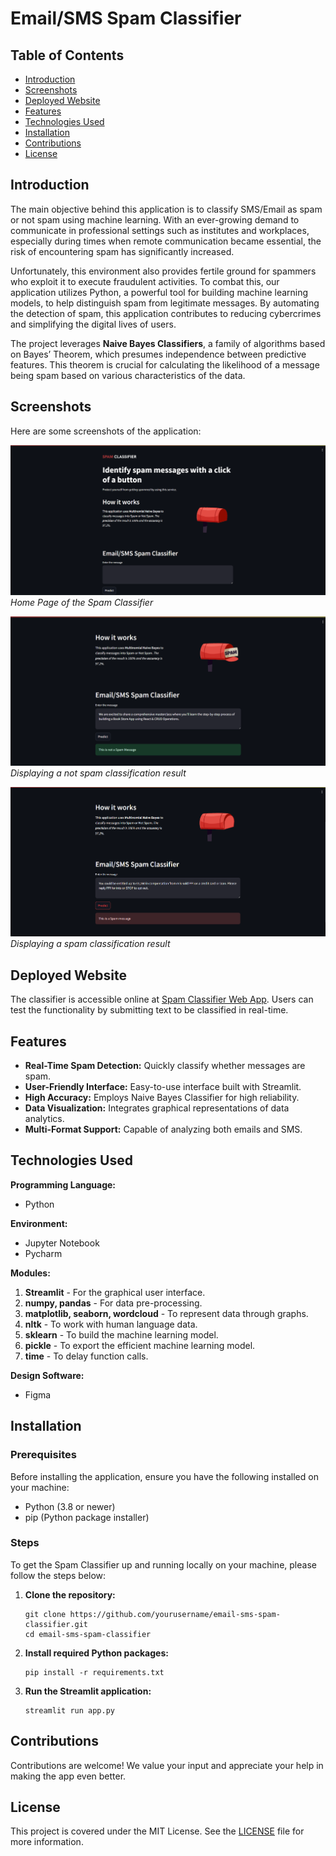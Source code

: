 # Email/SMS Spam Classifier

## Table of Contents
- [Introduction](#introduction)
- [Screenshots](#screenshots)
- [Deployed Website](#deployed-website)
- [Features](#features)
- [Technologies Used](#technologies-used)
- [Installation](#installation)
- [Contributions](#contributions)
- [License](#license)

## Introduction

The main objective behind this application is to classify SMS/Email as spam or not spam using machine learning. With an ever-growing demand to communicate in professional settings such as institutes and workplaces, especially during times when remote communication became essential, the risk of encountering spam has significantly increased.

Unfortunately, this environment also provides fertile ground for spammers who exploit it to execute fraudulent activities. To combat this, our application utilizes Python, a powerful tool for building machine learning models, to help distinguish spam from legitimate messages. By automating the detection of spam, this application contributes to reducing cybercrimes and simplifying the digital lives of users.

The project leverages **Naive Bayes Classifiers**, a family of algorithms based on Bayes’ Theorem, which presumes independence between predictive features. This theorem is crucial for calculating the likelihood of a message being spam based on various characteristics of the data.

## Screenshots

Here are some screenshots of the application:

![Home Page](visuals/ss/Home.png)
*Home Page of the Spam Classifier*

![Not Spam Message](visuals/ss/NotSpam.png)
*Displaying a not spam classification result*

![Spam Message](visuals/ss/Spam.png)
*Displaying a spam classification result*

## Deployed Website

The classifier is accessible online at [Spam Classifier Web App](https://email-sms-spam-classifier-u9ws.onrender.com/). Users can test the functionality by submitting text to be classified in real-time.

## Features

- **Real-Time Spam Detection:** Quickly classify whether messages are spam.
- **User-Friendly Interface:** Easy-to-use interface built with Streamlit.
- **High Accuracy:** Employs Naive Bayes Classifier for high reliability.
- **Data Visualization:** Integrates graphical representations of data analytics.
- **Multi-Format Support:** Capable of analyzing both emails and SMS.

## Technologies Used

**Programming Language:** 
- Python

**Environment:**
- Jupyter Notebook
- Pycharm

**Modules:**
1. **Streamlit** - For the graphical user interface.
2. **numpy, pandas** - For data pre-processing.
3. **matplotlib, seaborn, wordcloud** - To represent data through graphs.
4. **nltk** - To work with human language data.
5. **sklearn** - To build the machine learning model.
6. **pickle** - To export the efficient machine learning model.
7. **time** - To delay function calls.

**Design Software:**
- Figma

## Installation

### Prerequisites
Before installing the application, ensure you have the following installed on your machine:
- Python (3.8 or newer)
- pip (Python package installer)

### Steps
To get the Spam Classifier up and running locally on your machine, please follow the steps below:

1. **Clone the repository:**
   ```
   git clone https://github.com/yourusername/email-sms-spam-classifier.git
   cd email-sms-spam-classifier
   ```
2. **Install required Python packages:**
   ```
   pip install -r requirements.txt
   ```
3. **Run the Streamlit application:**
    ```
    streamlit run app.py
    ```

## Contributions

Contributions are welcome! We value your input and appreciate your help in making the app even better.

## License

This project is covered under the MIT License. See the [LICENSE](LICENSE.txt) file for more information.
